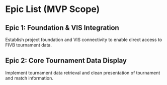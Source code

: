 # Epic List (MVP Scope)

## Epic 1: Foundation & VIS Integration
Establish project foundation and VIS connectivity to enable direct access to FIVB tournament data.

## Epic 2: Core Tournament Data Display
Implement tournament data retrieval and clean presentation of tournament and match information.
